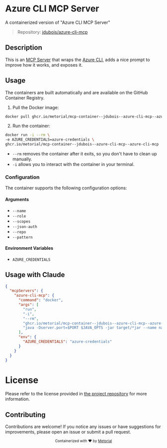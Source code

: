
# Azure CLI MCP Server

A containerized version of "Azure CLI MCP Server"

> Repository: [jdubois/azure-cli-mcp](https://github.com/jdubois/azure-cli-mcp)

## Description

This is an [MCP Server](https://modelcontextprotocol.io) that wraps the [Azure CLI](https://learn.microsoft.com/en-us/cli/azure/), adds a nice prompt to improve how it works, and exposes it.


## Usage

The containers are built automatically and are available on the GitHub Container Registry.

1. Pull the Docker image:

```bash
docker pull ghcr.io/metorial/mcp-container--jdubois--azure-cli-mcp--azure-cli-mcp
```

2. Run the container:

```bash
docker run -i --rm \ 
-e AZURE_CREDENTIALS=azure-credentials \
ghcr.io/metorial/mcp-container--jdubois--azure-cli-mcp--azure-cli-mcp  "java -Dserver.port=$PORT $JAVA_OPTS -jar target/*jar --name name --role role --scopes scopes --json-auth json-auth --repo repo --pattern pattern"
```

- `--rm` removes the container after it exits, so you don't have to clean up manually.
- `-i` allows you to interact with the container in your terminal.



### Configuration

The container supports the following configuration options:


#### Arguments

- `--name`
- `--role`
- `--scopes`
- `--json-auth`
- `--repo`
- `--pattern`



#### Environment Variables

- `AZURE_CREDENTIALS`




## Usage with Claude

```json
{
  "mcpServers": {
    "azure-cli-mcp": {
      "command": "docker",
      "args": [
        "run",
        "-i",
        "--rm",
        "ghcr.io/metorial/mcp-container--jdubois--azure-cli-mcp--azure-cli-mcp",
        "java -Dserver.port=$PORT $JAVA_OPTS -jar target/*jar --name name --role role --scopes scopes --json-auth json-auth --repo repo --pattern pattern"
      ],
      "env": {
        "AZURE_CREDENTIALS": "azure-credentials"
      }
    }
  }
}
```

# License

Please refer to the license provided in [the project repository](https://github.com/jdubois/azure-cli-mcp) for more information.

## Contributing

Contributions are welcome! If you notice any issues or have suggestions for improvements, please open an issue or submit a pull request.

<div align="center">
  <sub>Containerized with ❤️ by <a href="https://metorial.com">Metorial</a></sub>
</div>
  